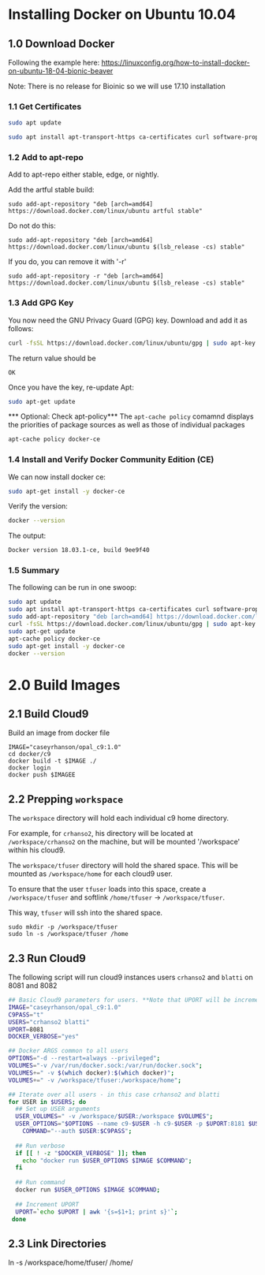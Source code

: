 # Installing Docker on Ubuntu 10.04

## 1.0 Download Docker

Following the example here: https://linuxconfig.org/how-to-install-docker-on-ubuntu-18-04-bionic-beaver

Note: There is no release for Bioinic so we will use 17.10 installation

### 1.1 Get Certificates

```bash
sudo apt update

sudo apt install apt-transport-https ca-certificates curl software-properties-common
```
### 1.2 Add to apt-repo

Add to apt-repo either stable, edge, or nightly.


Add the artful stable build:
```
sudo add-apt-repository "deb [arch=amd64] https://download.docker.com/linux/ubuntu artful stable"
```

Do not do this:
```
sudo add-apt-repository "deb [arch=amd64] https://download.docker.com/linux/ubuntu $(lsb_release -cs) stable"
```

If you do, you can remove it with '-r'
```
sudo add-apt-repository -r "deb [arch=amd64] https://download.docker.com/linux/ubuntu $(lsb_release -cs) stable"
```


### 1.3 Add GPG Key
You now need the GNU Privacy Guard (GPG) key. Download and add it as follows:

```bash
curl -fsSL https://download.docker.com/linux/ubuntu/gpg | sudo apt-key add -
```

The return value should be
```
OK
```

Once you have the key, re-update Apt:
```bash
sudo apt-get update
```

*** Optional: Check apt-policy***
The `apt-cache policy` comamnd displays the priorities of package sources as well as those of individual packages
```bash
apt-cache policy docker-ce
```

### 1.4 Install and Verify Docker Community Edition (CE)

We can now install docker ce:

```bash
sudo apt-get install -y docker-ce
```

Verify the version:

```bash
docker --version
```

The output:
```bash
Docker version 18.03.1-ce, build 9ee9f40
```
### 1.5 Summary 

The following can be run in one swoop:

```sh
sudo apt update
sudo apt install apt-transport-https ca-certificates curl software-properties-common
sudo add-apt-repository "deb [arch=amd64] https://download.docker.com/linux/ubuntu artful stable"
curl -fsSL https://download.docker.com/linux/ubuntu/gpg | sudo apt-key add -
sudo apt-get update
apt-cache policy docker-ce
sudo apt-get install -y docker-ce
docker --version
```

# 2.0 Build Images
## 2.1 Build Cloud9

Build an image from docker file
```
IMAGE="caseyrhanson/opal_c9:1.0"
cd docker/c9
docker build -t $IMAGE ./
docker login
docker push $IMAGEE
```

## 2.2 Prepping `workspace`
The `workspace` directory will hold each individual c9 home directory.

For example, for `crhanso2`, his directory will be located at `/workspace/crhanso2` on the machine, but will be mounted '/workspace' within his cloud9. 

The `workspace/tfuser` directory will hold the shared space. This will be mounted as `/workspace/home` for each cloud9 user.

To ensure that the user `tfuser` loads into this space, create a  `/workspace/tfuser` and softlink `/home/tfuser` -> `/workspace/tfuser`.

This way, `tfuser` will ssh into the shared space.

```
sudo mkdir -p /workspace/tfuser
sudo ln -s /workspace/tfuser /home
```

## 2.3 Run Cloud9
The following script will run cloud9 instances users `crhanso2` and `blatti` on 8081 and 8082
```bash
## Basic Cloud9 parameters for users. **Note that UPORT will be incremented**.
IMAGE="caseyrhanson/opal_c9:1.0"
C9PASS="t"
USERS="crhanso2 blatti"
UPORT=8081
DOCKER_VERBOSE="yes"

## Docker ARGS common to all users
OPTIONS="-d --restart=always --privileged";
VOLUMES="-v /var/run/docker.sock:/var/run/docker.sock";
VOLUMES+=" -v $(which docker):$(which docker)";
VOLUMES+=" -v /workspace/tfuser:/workspace/home";

## Iterate over all users - in this case crhanso2 and blatti
for USER in $USERS; do
  ## Set up USER arguments
  USER_VOLUMES=" -v /workspace/$USER:/workspace $VOLUMES";
  USER_OPTIONS="$OPTIONS --name c9-$USER -h c9-$USER -p $UPORT:8181 $USER_VOLUMES";
	COMMAND="--auth $USER:$C9PASS";
  
  ## Run verbose 
  if [[ ! -z "$DOCKER_VERBOSE" ]]; then
    echo "docker run $USER_OPTIONS $IMAGE $COMMAND";
  fi
  
  ## Run command
  docker run $USER_OPTIONS $IMAGE $COMMAND;
  
  ## Increment UPORT
  UPORT=`echo $UPORT | awk '{s=$1+1; print s}'`;
 done
 ```

## 2.3 Link Directories
ln -s /workspace/home/tfuser/ /home/
